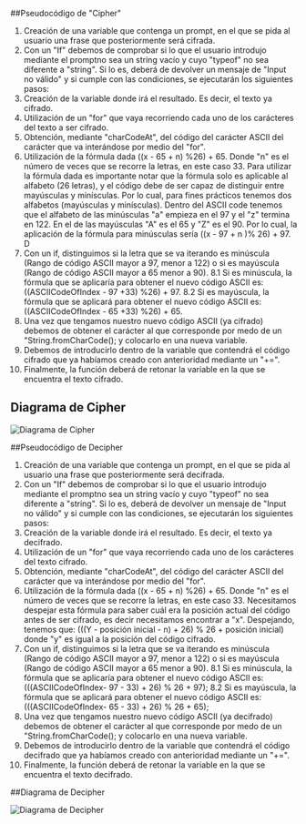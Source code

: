 ##Pseudocódigo de "Cipher" 

1. Creación de una variable que contenga un prompt, en el que se pida al usuario una frase que posteriormente será cifrada.  
2. Con un "If" debemos de comprobar si lo que el usuario introdujo mediante el promptno sea un string vacío y cuyo "typeof" no sea diferente a  "string".  Si lo es, deberá de devolver un mensaje de "Input no válido" y si cumple con las condiciones, se ejecutarán los siguientes pasos: 
4. Creación de  la variable donde irá el resultado. Es decir, el texto ya cifrado. 
5. Utilización de un "for" que vaya recorriendo cada uno de los carácteres del texto a ser cifrado. 
6. Obtención, mediante "charCodeAt", del código del carácter ASCII del carácter que va interándose por medio del "for".  
7. Utilización de la fórmula dada ((x - 65 + n) %26) + 65. Donde "n" es el número de veces que se recorre la letras, en este caso 33.  Para utilizar la fórmula dada es importante notar que la fórmula solo es aplicable al alfabeto (26 letras), y el código debe de ser capaz de distinguir entre mayúsculas y minísculas. Por lo cual, para fines prácticos tenemos dos alfabetos (mayúsculas y minísculas). Dentro del ASCII code tenemos que el alfabeto de las minúsculas  "a" empieza en el 97 y el "z" termina en 122.  En el de las mayúsculas "A" es el 65 y "Z" es el 90.  Por lo cual, la aplicación de la fórmula para minúsculas sería ((x - 97 + n )% 26) + 97. D
8. Con un if, distinguimos si la letra que se va iterando es minúscula (Rango de código ASCII mayor a 97, menor a 122) o si es mayúscula (Rango de código ASCII mayor a 65 menor a 90).
8.1 Si es minúscula, la fórmula que se aplicaría para obtener el nuevo código ASCII es: ((ASCIICodeOfIndex - 97 +33) %26) + 97. 
8.2 Si es mayúscula, la fórmula que se aplicará para obtener el nuevo código ASCII es:  ((ASCIICodeOfIndex - 65 +33) %26) + 65.
9. Una vez que tengamos nuestro nuevo código ASCII (ya cifrado) debemos de obtener el carácter al que corresponde por medo de un "String.fromCharCode(); y colocarlo en una nueva variable.
10. Debemos de introducirlo dentro de la variable que contendrá el código cifrado que ya habíamos creado con anterioridad mediante un "+=". 
11. Finalmente, la función deberá de retonar la variable en la que se encuentra el texto cifrado. 

## Diagrama de Cipher 

![Diagrama de Cipher](https://ibb.co/jygsLm)



##Pseudocódigo de Decipher 

1. Creación de una variable que contenga un prompt, en el que se pida al usuario una frase que posteriormente será decifrada.  
2. Con un "If" debemos de comprobar si lo que el usuario introdujo mediante el promptno sea un string vacío y cuyo "typeof" no sea diferente a  "string".  Si lo es, deberá de devolver un mensaje de "Input no válido" y si cumple con las condiciones, se ejecutarán los siguientes pasos: 
4. Creación de  la variable donde irá el resultado. Es decir, el texto ya decifrado. 
5. Utilización de un "for" que vaya recorriendo cada uno de los carácteres del texto cifrado. 
6. Obtención, mediante "charCodeAt", del código del carácter ASCII del carácter que va interándose por medio del "for".  
7. Utilización de la fórmula dada ((x - 65 + n) %26) + 65. Donde "n" es el número de veces que se recorre la letras, en este caso 33. Necesitamos despejar esta fórmula para saber cuál era la posición actual del código antes de ser cifrado, es decir necesitamos encontrar a "x". Despejando, tenemos que: (((Y - posición inicial  - n) + 26) % 26 + posición inicial) donde "y" es igual a la posición del código cifrado. 
8. Con un if, distinguimos si la letra que se va iterando es minúscula (Rango de código ASCII mayor a 97, menor a 122) o si es mayúscula (Rango de código ASCII mayor a 65 menor a 90).
8.1 Si es minúscula, la fórmula que se aplicaría para obtener el nuevo código ASCII es: (((ASCIICodeOfIndex- 97 - 33) + 26) % 26 + 97);
8.2 Si es mayúscula, la fórmula que se aplicará para obtener el nuevo código ASCII es: (((ASCIICodeOfIndex- 65 - 33) + 26) % 26 + 65);
9. Una vez que tengamos nuestro nuevo código ASCII (ya decifrado) debemos de obtener el carácter al que corresponde por medo de un "String.fromCharCode(); y colocarlo en una nueva variable.
10. Debemos de introducirlo dentro de la variable que contendrá el código decifrado que ya habíamos creado con anterioridad mediante un "+=". 
11. Finalmente, la función deberá de retonar la variable en la que se encuentra el texto decifrado. 


##Diagrama de Decipher

![Diagrama de Decipher](https://ibb.co/nBRsLm)